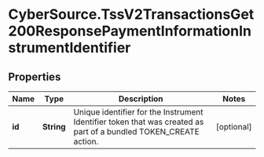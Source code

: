 # CyberSource.TssV2TransactionsGet200ResponsePaymentInformationInstrumentIdentifier

## Properties
Name | Type | Description | Notes
------------ | ------------- | ------------- | -------------
**id** | **String** | Unique identifier for the Instrument Identifier token that was created as part of a bundled TOKEN_CREATE action.  | [optional] 


